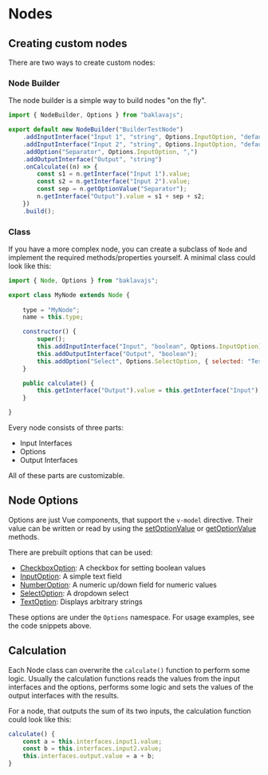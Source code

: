 # Nodes

## Creating custom nodes

There are two ways to create custom nodes:

### Node Builder
The node builder is a simple way to build nodes "on the fly".
```ts
import { NodeBuilder, Options } from "baklavajs";

export default new NodeBuilder("BuilderTestNode")
    .addInputInterface("Input 1", "string", Options.InputOption, "default1")
    .addInputInterface("Input 2", "string", Options.InputOption, "default2")
    .addOption("Separator", Options.InputOption, ",")
    .addOutputInterface("Output", "string")
    .onCalculate((n) => {
        const s1 = n.getInterface("Input 1").value;
        const s2 = n.getInterface("Input 2").value;
        const sep = n.getOptionValue("Separator");
        n.getInterface("Output").value = s1 + sep + s2;
    })
    .build();
```

### Class
If you have a more complex node, you can create a subclass of `Node`
and implement the required methods/properties yourself.
A minimal class could look like this:
```js
import { Node, Options } from "baklavajs";

export class MyNode extends Node {
    
    type = "MyNode";
    name = this.type;

    constructor() {
        super();
        this.addInputInterface("Input", "boolean", Options.InputOption);
        this.addOutputInterface("Output", "boolean");
        this.addOption("Select", Options.SelectOption, { selected: "Test1", items: ["Test1", "Test2", "Test3"] })
    }

    public calculate() {
        this.getInterface("Output").value = this.getInterface("Input");
    }

}
```

Every node consists of three parts:
- Input Interfaces
- Options
- Output Interfaces

All of these parts are customizable.


## Node Options
Options are just Vue components, that support the `v-model` directive.
Their value can be written or read by using the [setOptionValue](api.md#Node+setOptionValue)
or [getOptionValue](api.md#Node+getOptionValue) methods.

There are prebuilt options that can be used:
- [CheckboxOption](options/checkbox.md): A checkbox for setting boolean values
- [InputOption](options/input.md): A simple text field
- [NumberOption](options/number.md): A numeric up/down field for numeric values
- [SelectOption](options/select.md): A dropdown select
- [TextOption](options/text.md): Displays arbitrary strings

These options are under the `Options` namespace. For usage examples, see the code snippets above.


## Calculation
Each Node class can overwrite the `calculate()` function to perform some logic.
Usually the calculation functions reads the values from the input interfaces and the options,
performs some logic and sets the values of the output interfaces with the results.

For a node, that outputs the sum of its two inputs, the calculation function could look like this:
```js
calculate() {
    const a = this.interfaces.input1.value;
    const b = this.interfaces.input2.value;
    this.interfaces.output.value = a + b;
}
```
